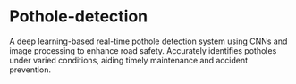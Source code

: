# Pothole-detection
A deep learning-based real-time pothole detection system using CNNs and image processing to enhance road safety. Accurately identifies potholes under varied conditions, aiding timely maintenance and accident prevention.
